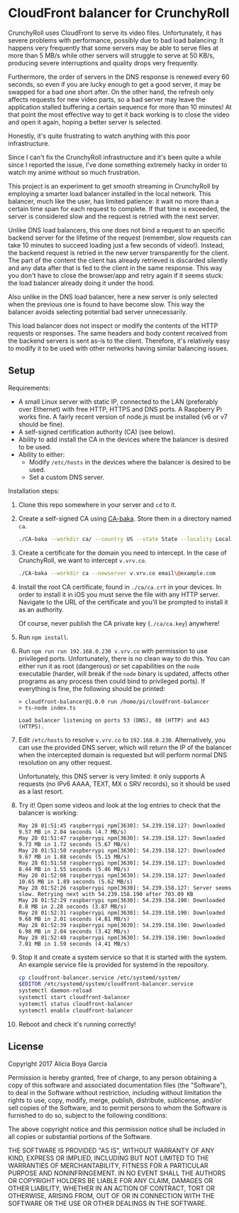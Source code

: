 # CloudFront balancer for CrunchyRoll

CrunchyRoll uses CloudFront to serve its video files. Unfortunately, it has severe problems with performance, possibly due to bad load balancing: It happens very frequently that some servers may be able to serve files at more than 5 MB/s while other servers will struggle to serve at 50 KB/s, producing severe interruptions and quality drops very frequently.
 
Furthermore, the order of servers in the DNS response is renewed every 60 seconds, so even if you are lucky enough to get a good server, it may be swapped for a bad one short after. On the other hand, the refresh only affects requests for new video parts, so a bad server may leave the application stalled buffering a certain sequence for more than 10 minutes! At that point the most effective way to get it back working is to close the video and open it again, hoping a better server is selected.
  
Honestly, it's quite frustrating to watch anything with this poor infrastructure.

Since I can't fix the CrunchyRoll infrastructure and it's been quite a while since I reported the issue, I've done something extremely hacky in order to watch my anime without so much frustration.

This project is an experiment to get smooth streaming in CrunchyRoll by employing a smarter load balancer installed in the local network. This balancer, much like the user, has limited patience: it wait no more than a certain time span for each request to complete. If that time is exceeded, the server is considered slow and the request is retried with the next server. 

Unlike DNS load balancers, this one does not bind a request to an specific backend server for the lifetime of the request (remember, slow requests can take 10 minutes to succeed loading just a few seconds of video!). Instead, the backend request is retried in the new server transparently for the client. The part of the content the client has already retrieved is discarded silently and any data after that is fed to the client in the same response. This way you don't have to close the browser/app and retry again if it seems stuck: the load balancer already doing it under the hood.
     
Also unlike in the DNS load balancer, here a new server is only selected when the previous one is found to have become slow. This way the balancer avoids selecting potential bad server unnecessarily.

This load balancer does not inspect or modify the contents of the HTTP requests or responses. The same headers and body content received from the backend servers is sent as-is to the client. Therefore, it's relatively easy to modify it to be used with other networks having similar balancing issues. 

## Setup

Requirements:

 * A small Linux server with static IP, connected to the LAN (preferably over Ethernet) with free HTTP, HTTPS and DNS ports. A Raspberry Pi works fine. A fairly recent version of node.js must be installed (v6 or v7 should be fine).
 * A self-signed certification authority (CA) (see below).
 * Ability to add install the CA in the devices where the balancer is desired to be used.
 * Ability to either:
   * Modify `/etc/hosts` in the devices where the balancer is desired to be used.
   * Set a custom DNS server.
   
Installation steps:

1. Clone this repo somewhere in your server and `cd` to it.

2. Create a self-signed CA using [CA-baka](https://github.com/SethRobertson/CA-baka). Store them in a directory named `ca`.

    ```bash
    ./CA-baka --workdir ca/ --country US --state State --locality Locality --organization "cloudfront-proxy" --newca ca.cloudrfont-proxy.local ""
    ```

3. Create a certificate for the domain you need to intercept. In the case of CrunchyRoll, we want to intercept `v.vrv.co`.  

    ```bash
    ./CA-baka --workdir ca --newserver v.vrv.co email\@example.com
    ```

4. Install the root CA certificate, found in `./ca/ca.crt` in your devices. In order to install it in iOS you must serve the file with any HTTP server. Navigate to the URL of the certificate and you'll be prompted to install it as an authority.

   Of course, never publish the CA private key (`./ca/ca.key`) anywhere!
    
5. Run `npm install`.

6. Run `npm run run 192.168.0.230 v.vrv.co` with permission to use privileged ports. Unfortunately, there is no clean way to do this. You can either run it as root (dangerous) or set capabilities on the `node` executable (harder, will break if the `node` binary is updated, affects other programs as any process then could bind to privileged ports). If everything is fine, the following should be printed:

    ```text
    > cloudfront-balancer@1.0.0 run /home/pi/cloudfront-balancer
    > ts-node index.ts
    
    Load balancer listening on ports 53 (DNS), 80 (HTTP) and 443 (HTTPS).
    ```

7. Edit `/etc/hosts` to resolve `v.vrv.co` to `192.168.0.230`. Alternatively, you can use the provided DNS server, which will return the IP of the balancer when the intercepted domain is requested but will perform normal DNS resolution on any other request. 

   Unfortunately, this DNS server is very limited: it only supports A requests (no IPv6 AAAA, TEXT, MX o SRV records), so it should be used as a last resort.
   
8. Try it! Open some videos and look at the log entries to check that the balancer is working:

    ```text
    May 28 01:51:45 raspberrypi npm[3630]: 54.239.158.127: Downloaded 9.57 MB in 2.04 seconds (4.7 MB/s)
    May 28 01:51:47 raspberrypi npm[3630]: 54.239.158.127: Downloaded 9.73 MB in 1.72 seconds (5.67 MB/s)
    May 28 01:51:50 raspberrypi npm[3630]: 54.239.158.127: Downloaded 9.67 MB in 1.88 seconds (5.15 MB/s)
    May 28 01:51:58 raspberrypi npm[3630]: 54.239.158.127: Downloaded 8.44 MB in 1.55 seconds (5.46 MB/s)
    May 28 01:52:08 raspberrypi npm[3630]: 54.239.158.127: Downloaded 10.65 MB in 1.89 seconds (5.62 MB/s)
    May 28 01:52:26 raspberrypi npm[3630]: 54.239.158.127: Server seems slow. Retrying next with 54.239.158.190 after 703.09 KB
    May 28 01:52:29 raspberrypi npm[3630]: 54.239.158.190: Downloaded 8.8 MB in 2.28 seconds (3.87 MB/s)
    May 28 01:52:31 raspberrypi npm[3630]: 54.239.158.190: Downloaded 9.68 MB in 2.01 seconds (4.81 MB/s)
    May 28 01:52:39 raspberrypi npm[3630]: 54.239.158.190: Downloaded 6.98 MB in 2.04 seconds (3.42 MB/s)
    May 28 01:52:48 raspberrypi npm[3630]: 54.239.158.190: Downloaded 7.01 MB in 1.59 seconds (4.41 MB/s)
    ```
    
9. Stop it and create a system service so that it is started with the system. An example service file is provided for systemd in the repository.

    ```bash
    cp cloudfront-balancer.service /etc/systemd/system/
    $EDITOR /etc/systemd/system/cloudfront-balancer.service
    systemctl daemon-reload
    systemctl start cloudfront-balancer
    systemctl status cloudfront-balancer
    systemctl enable cloudfront-balancer
    ```
    
10. Reboot and check it's running correctly!
    
## License

Copyright 2017 Alicia Boya García

Permission is hereby granted, free of charge, to any person obtaining a copy of this software and associated documentation files (the "Software"), to deal in the Software without restriction, including without limitation the rights to use, copy, modify, merge, publish, distribute, sublicense, and/or sell copies of the Software, and to permit persons to whom the Software is furnished to do so, subject to the following conditions:

The above copyright notice and this permission notice shall be included in all copies or substantial portions of the Software.

THE SOFTWARE IS PROVIDED "AS IS", WITHOUT WARRANTY OF ANY KIND, EXPRESS OR IMPLIED, INCLUDING BUT NOT LIMITED TO THE WARRANTIES OF MERCHANTABILITY, FITNESS FOR A PARTICULAR PURPOSE AND NONINFRINGEMENT. IN NO EVENT SHALL THE AUTHORS OR COPYRIGHT HOLDERS BE LIABLE FOR ANY CLAIM, DAMAGES OR OTHER LIABILITY, WHETHER IN AN ACTION OF CONTRACT, TORT OR OTHERWISE, ARISING FROM, OUT OF OR IN CONNECTION WITH THE SOFTWARE OR THE USE OR OTHER DEALINGS IN THE SOFTWARE.

